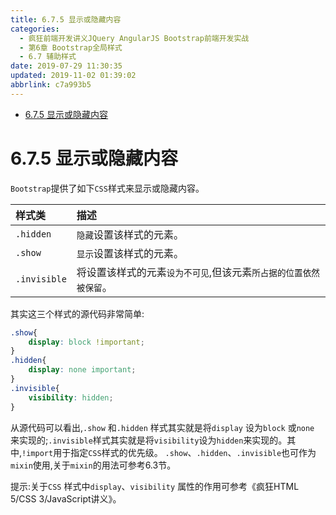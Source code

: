 ```yaml
---
title: 6.7.5 显示或隐藏内容
categories: 
  - 疯狂前端开发讲义JQuery AngularJS Bootstrap前端开发实战
  - 第6章 Bootstrap全局样式
  - 6.7 辅助样式
date: 2019-07-29 11:30:35
updated: 2019-11-02 01:39:02
abbrlink: c7a993b5
---
```

- [6.7.5 显示或隐藏内容](/ReadingNotes/c7a993b5/#6-7-5-显示或隐藏内容)

<!--more-->
<script src="https://cdn.bootcss.com/jquery/3.4.0/jquery.slim.min.js"></script>
<script>$(document).ready(function () {$(".post-body > ul:nth-child(1)").hide();});</script>

<!--end-->
<!--SSTStart-->
# 6.7.5 显示或隐藏内容 #
`Bootstrap`提供了如下`CSS`样式来显示或隐藏内容。

|样式类|描述|
|:---|:---|
|`.hidden`|`隐藏`设置该样式的元素。|
|`.show`|`显示`设置该样式的元素。|
|`.invisible`|将设置该样式的元素`设为不可见`,但该元素`所占据的位置依然被保留`。|
其实这三个样式的源代码非常简单:
```css
.show{
    display: block !important;
}
.hidden{
    display: none important;
}
.invisible{
    visibility: hidden;
}
```
从源代码可以看出,`.show` 和`.hidden` 样式其实就是将`display` 设为`block` 或`none` 来实现的;`.invisible`样式其实就是将`visibility`设为`hidden`来实现的。其中,`!import`用于指定`CSS`样式的优先级。
`.show`、`.hidden`、`.invisible`也可作为`mixin`使用,关于`mixin`的用法可参考6.3节。
<!--SSTStop-->
提示:关于`CSS` 样式中`display`、`visibility` 属性的作用可参考《疯狂HTML 5/CSS 3/JavaScript讲义》。

